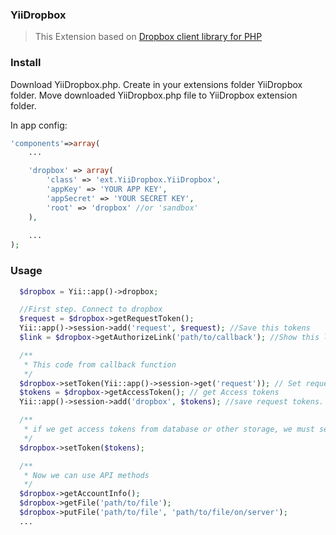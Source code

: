 ### YiiDropbox
> This Extension based on [Dropbox client library for PHP](http://www.dropbox-php.com/)

### Install
Download YiiDropbox.php.
Create in your extensions folder YiiDropbox folder.
Move downloaded YiiDropbox.php file to YiiDropbox extension folder.

In app config:
```php
'components'=>array(
    ...

    'dropbox' => array(
        'class' => 'ext.YiiDropbox.YiiDropbox',
        'appKey' => 'YOUR APP KEY',
        'appSecret' => 'YOUR SECRET KEY',
        'root' => 'dropbox' //or 'sandbox'
    ),
    
    ...
);
```

### Usage
```php
  $dropbox = Yii::app()->dropbox;

  //First step. Connect to dropbox
  $request = $dropbox->getRequestToken();
  Yii::app()->session->add('request', $request); //Save this tokens
  $link = $dropbox->getAuthorizeLink('path/to/callback'); //Show this link to user

  /**
   * This code from callback function
   */
  $dropbox->setToken(Yii::app()->session->get('request')); // Set request tokens
  $tokens = $dropbox->getAccessToken(); // get Access tokens
  Yii::app()->session->add('dropbox', $tokens); //save request tokens. It's tokens we can save in db and use

  /**
   * if we get access tokens from database or other storage, we must set tokens by:   * 
   */
  $dropbox->setToken($tokens);

  /**
   * Now we can use API methods
   */
  $dropbox->getAccountInfo();
  $dropbox->getFile('path/to/file');
  $dropbox->putFile('path/to/file', 'path/to/file/on/server');
  ...
```

